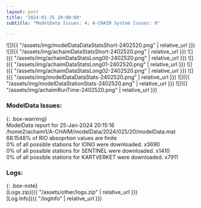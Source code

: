 ```yaml
---
layout: post
title: "2024-01-25 20:00:00"
subtitle: "ModelData Issues: 4; A-CHAIM System Issues: 0"

---
```


![]({{ "/assets/img/modelDataDataStatsShort-2402520.png" | relative_url }})
![]({{ "/assets/img/achaimDataStatsShort-2402520.png" | relative_url }})
![]({{ "/assets/img/achaimDataStatsLong00-2402520.png" | relative_url }})
![]({{ "/assets/img/achaimDataStatsLong01-2402520.png" | relative_url }})
![]({{ "/assets/img/achaimDataStatsLong02-2402520.png" | relative_url }})
![]({{ "/assets/img/modelDataDataStats-2402520.png" | relative_url }})
![]({{ "/assets/img/modelDataStationStats-2402520.png" | relative_url }})
![]({{ "/assets/img/achaimRunTime-2402520.png" | relative_url }})


### ModelData Issues:  
  
{: .box-warning}  
 ModelData report for 25-Jan-2024 20:15:16   
 /home2/achaim1/A-CHAIM/modelData/2024/025/20/modelData.mat   
 68.1548% of RIO absoprtion values are finite   
 0% of all possible stations for IONO were downloaded. x3690   
 0% of all possible stations for SENTINEL were downloaded. x1410   
 0% of all possible stations for KARTVERKET were downloaded. x7911   
  


### Logs:  
  
{: .box-note}  
[Logs.zip]({{ "/assets/other/logs.zip" | relative_url }})  
[Log Info]({{ "/logInfo" | relative_url }})  

